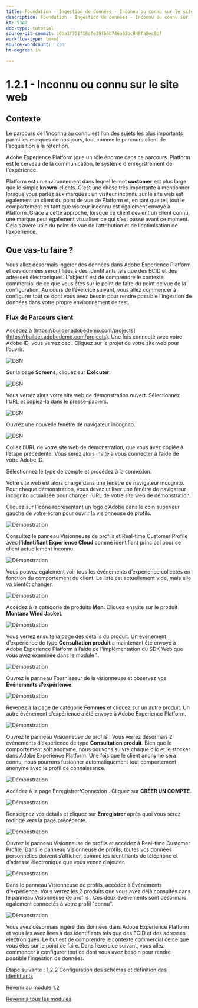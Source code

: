 ```yaml
---
title: Foundation - Ingestion de données - Inconnu ou connu sur le site web
description: Foundation - Ingestion de données - Inconnu ou connu sur le site web
kt: 5342
doc-type: tutorial
source-git-commit: c6ba1f751f18afe39fb6b746a62bc848fa8ec9bf
workflow-type: tm+mt
source-wordcount: '736'
ht-degree: 1%

---
```


# 1.2.1 - Inconnu ou connu sur le site web

## Contexte

Le parcours de l’inconnu au connu est l’un des sujets les plus importants parmi les marques de nos jours, tout comme le parcours client de l’acquisition à la rétention.

Adobe Experience Platform joue un rôle énorme dans ce parcours. Platform est le cerveau de la communication, le système d&#39;enregistrement de l&#39;expérience.

Platform est un environnement dans lequel le mot **customer** est plus large que le simple **known**-clients. C&#39;est une chose très importante à mentionner lorsque vous parlez aux marques : un visiteur inconnu sur le site web est également un client du point de vue de Platform et, en tant que tel, tout le comportement en tant que visiteur inconnu est également envoyé à Platform. Grâce à cette approche, lorsque ce client devient un client connu, une marque peut également visualiser ce qui s’est passé avant ce moment. Cela s’avère utile du point de vue de l’attribution et de l’optimisation de l’expérience.

## Que vas-tu faire ?

Vous allez désormais ingérer des données dans Adobe Experience Platform et ces données seront liées à des identifiants tels que des ECID et des adresses électroniques. L’objectif est de comprendre le contexte commercial de ce que vous êtes sur le point de faire du point de vue de la configuration. Au cours de l’exercice suivant, vous allez commencer à configurer tout ce dont vous avez besoin pour rendre possible l’ingestion de données dans votre propre environnement de test.

### Flux de Parcours client

Accédez à [https://builder.adobedemo.com/projects](https://builder.adobedemo.com/projects). Une fois connecté avec votre Adobe ID, vous verrez ceci. Cliquez sur le projet de votre site web pour l’ouvrir.

![DSN](./../../gettingstarted/gettingstarted/images/web8.png)

Sur la page **Screens**, cliquez sur **Exécuter**.

![DSN](../module1.1/images/web2.png)

Vous verrez alors votre site web de démonstration ouvert. Sélectionnez l’URL et copiez-la dans le presse-papiers.

![DSN](./../../gettingstarted/gettingstarted/images/web3.png)

Ouvrez une nouvelle fenêtre de navigateur incognito.

![DSN](./../../gettingstarted/gettingstarted/images/web4.png)

Collez l’URL de votre site web de démonstration, que vous avez copiée à l’étape précédente. Vous serez alors invité à vous connecter à l’aide de votre Adobe ID.


Sélectionnez le type de compte et procédez à la connexion.


Votre site web est alors chargé dans une fenêtre de navigateur incognito. Pour chaque démonstration, vous devez utiliser une fenêtre de navigateur incognito actualisée pour charger l’URL de votre site web de démonstration.


Cliquez sur l’icône représentant un logo d’Adobe dans le coin supérieur gauche de votre écran pour ouvrir la visionneuse de profils.

![Démonstration](./images/pv1.png)

Consultez le panneau Visionneuse de profils et Real-time Customer Profile avec l’**identifiant Experience Cloud** comme identifiant principal pour ce client actuellement inconnu.

![Démonstration](./images/pv2.png)

Vous pouvez également voir tous les événements d’expérience collectés en fonction du comportement du client. La liste est actuellement vide, mais elle va bientôt changer.

![Démonstration](../module1.2/images/pv3.png)

Accédez à la catégorie de produits **Men**. Cliquez ensuite sur le produit **Montana Wind Jacket**.

![Démonstration](../module1.2/images/pv4.png)

Vous verrez ensuite la page des détails du produit. Un événement d’expérience de type **Consultation produit** a maintenant été envoyé à Adobe Experience Platform à l’aide de l’implémentation du SDK Web que vous avez examinée dans le module 1.

![Démonstration](../module1.2/images/pv5.png)

Ouvrez le panneau Fournisseur de la visionneuse et observez vos **Événements d’expérience**.

![Démonstration](../module1.2/images/pv6.png)

Revenez à la page de catégorie **Femmes** et cliquez sur un autre produit. Un autre événement d’expérience a été envoyé à Adobe Experience Platform.

![Démonstration](../module1.2/images/pv7.png)

Ouvrez le panneau Visionneuse de profils . Vous verrez désormais 2 événements d’expérience de type **Consultation produit**. Bien que le comportement soit anonyme, nous pouvons suivre chaque clic et le stocker dans Adobe Experience Platform. Une fois que le client anonyme sera connu, nous pourrons fusionner automatiquement tout comportement anonyme avec le profil de connaissance.

![Démonstration](../module1.2/images/pv8.png)

Accédez à la page Enregistrer/Connexion . Cliquez sur **CRÉER UN COMPTE**.

![Démonstration](../module1.2/images/pv9.png)

Renseignez vos détails et cliquez sur **Enregistrer** après quoi vous serez redirigé vers la page précédente.

![Démonstration](../module1.2/images/pv10.png)

Ouvrez le panneau Visionneuse de profils et accédez à Real-time Customer Profile. Dans le panneau Visionneuse de profils, toutes vos données personnelles doivent s’afficher, comme les identifiants de téléphone et d’adresse électronique que vous venez d’ajouter.

![Démonstration](../module1.2/images/pv11.png)

Dans le panneau Visionneuse de profils, accédez à Événements d’expérience. Vous verrez les 2 produits que vous avez déjà consultés dans le panneau Visionneuse de profils . Ces deux événements sont désormais également connectés à votre profil &quot;connu&quot;.

![Démonstration](../module1.2/images/pv12.png)

Vous avez désormais ingéré des données dans Adobe Experience Platform et vous les avez liées à des identifiants tels que des ECID et des adresses électroniques. Le but est de comprendre le contexte commercial de ce que vous êtes sur le point de faire. Dans l’exercice suivant, vous allez commencer à configurer tout ce dont vous avez besoin pour rendre possible l’ingestion de données.

Étape suivante : [1.2.2 Configuration des schémas et définition des identifiants](./ex2.md)

[Revenir au module 1.2](./data-ingestion.md)

[Revenir à tous les modules](../../../overview.md)
